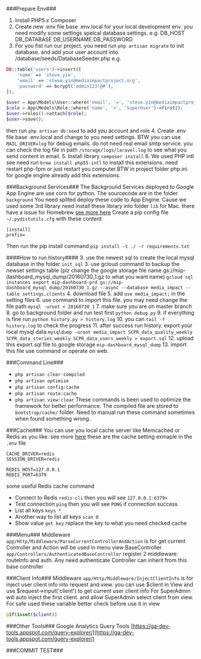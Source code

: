 ###Prepare Env###
1. Install PHP5.x Composer
2. Create new .env file base .env.local for your local development env. you need modify some settings speical database settings. e.g. DB_HOST DB_DATABASE DB_USERNAME DB_PASSWORD
3. For you fist run our project. you need run `php artisan migrate` to init database. and add your user account into /database/seeds/DatabaseSeeder.php
e.g.
```php
DB::table('users')->insert([
    'name' => 'steve.yin',
    'email' => 'steve.yin@mediaimpactproject.org',
    'password' => bcrypt('admin123!@#'),
]);

$user = App\Models\User::where('email', '=', 'steve.yin@mediaimpactproject.org')->first();
$role = App\Models\Role::where('name', '=', 'SuperUser')->first();
$user->roles()->attach($role);
$user->save();
```
then run `php artisan db:seed` to add you account and role
4. Create .env file base .env.local and change to you need settings. BTW you can use `MAIL_DRIVER=log` for debug emails. do not need real email smtp service. you can check the log file in path `/storage/logs/laravel.log` to see what you send content in email.
5. Install library `composer install`
6. We used PHP intl see need run `brew install php55-intl` to install this extensions. need restart php-fpm or just restart you computer.BTW in project folder php.ini for google engine already add this extensions.

###Background Services###
The Background Services deployed to Google App Engine are use corn for python. The sourcecode are in the folder `background`
You need splited deploy these code to App Engine.
Cause we used some 3rd library need install these library into folder `lib`
for Mac. there have a issue for Homebrew [see more here](http://stackoverflow.com/questions/24257803/distutilsoptionerror-must-supply-either-home-or-prefix-exec-prefix-not-both)
Create a pip config file `~/.pydistutils.cfg` with these content
```
[install]
prefix=
```
Then run the pip install command `pip install -t ./ -r requirements.txt`

####How to run history####
3. use the newest sql to create the local mysql database in the folder `init_sql`
3. use gcloud command to backup the newset settings table (plz change the google storage file name gs://mip-dashboard_mysql_dump/20160730_1.gz to what you want name)
`gcloud sql instances export mip-dashboard-prd gs://mip-dashboard_mysql_dump/20160730_1.gz --async --database media_impact --table settings,clients`
4. download file
5. add `use media_impact;` in the setting files
6. use command to import this file. you may need change the file path
`mysql -uroot < 20160730_1`
7. make sure you are on master branch
8. go to background folder and run test first
`python debug.py`
9. if everything is fine run `python history.py > history.log`
10. you can `tail -f history.log` to check the progress
11. after success run history. export your local mysql data
`mysqldump -uroot media_impact SCPR_data_quality_weekly SCPR_data_stories_weekly SCPR_data_users_weekly > export.sql`
12. upload this export.sql file to google storage `mip-dashboard_mysql_dump`
13. import this file use command or operate on web.

###Command Line###
+ `php artisan clear-compiled`
+ `php artisan optimize`
+ `php artisan config:cache`
+ `php artisan route:cache`
+ `php artisan view:clear`
These commands is been used to optimize the framework for better performance. The compiled file are stored to `bootstrap/cache/` folder. Need to manual run these command sometimes when found something wrong.

###Cache###
You can use you local cache server like Memcached or Redis as you like. see more [here](https://laravel.com/docs/5.1/cache#configuration)
these are the cache setting exmaple in the `.env` file
```
CACHE_DRIVER=redis
SESSION_DRIVER=redis

REDIS_HOST=127.0.0.1
REDIS_PORT=6379
```
some useful Redis cache command
+ Connect to Redis `redis-cli` then you will see `127.0.0.1:6379>`
+ Test connection `ping` then you will see `PONG` if connection success
+ List all keys `keys *`
+ Another way to list all keys `scan 0`
+ Show value `get key` replace the key to what you need checked cache

###Menu###
Middleware `app/Http/Middleware/ParseCurrentControllerAndAction` is for get current Controller and Action will be used in menu view
BaseController `app/Controllers/AuthenticatedBaseController` register 2 middleware: routeInfo and auth. Any need authenticate Controller can inherit from this base controller

###Client Info###
Middleware `app/Http/Middleware/InjectClientInfo` is for inject user client info into request and view. you can use $client in View and use $request->input('client') to get current user client info
For SuperAdmin will auto inject the first client. and allow SuperAdmin select client from view.
For safe used these variable better check before use it in view
```php
@if(isset($client))
```

###Other Tools###
Google Analytics Query Tools [https://ga-dev-tools.appspot.com/query-explorer/](https://ga-dev-tools.appspot.com/query-explorer/)

###COMMIT TEST###
